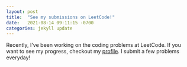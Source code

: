 ```yaml
---
layout: post
title:  "See my submissions on LeetCode!"
date:   2021-08-14 09:11:15 -0700
categories: jekyll update
---
```

Recently, I've been working on the coding problems at LeetCode. If you want to see my progress, checkout my [profile](https://leetcode.com/samuellwoods/). I submit a few problems everyday!
